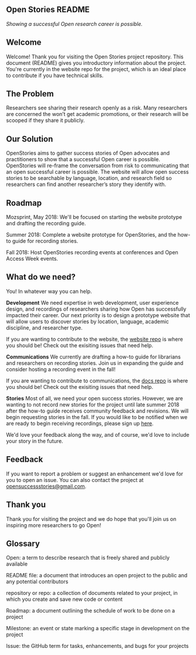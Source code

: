 Open Stories README
----
_Showing a successful Open research career is possible._

Welcome
---
Welcome! Thank you for visiting the Open Stories project repository. This document (README) gives you introductory information about the project. You're currently in the website repo for the project, which is an ideal place to contribute if you have technical skills.

The Problem
---
Researchers see sharing their research openly as a risk. Many researchers are concerned the won’t get academic promotions, or their research will be scooped if they share it publicly.

Our Solution
---
OpenStories aims to gather success stories of Open advocates and practitioners to show that a successful Open career is possible. OpenStories will re-frame the conversation from risk to communicating that an open successful career is possible. The website will allow open success stories to be searchable by language, location, and research field so researchers can find another researcher’s story they identify with.

Roadmap
---
Mozsprint, May 2018: We'll be focused on starting the website prototype and drafting the recording guide.

Summer 2018: 
Complete a website prototype for OpenStories, and the how-to guide for recording stories.

Fall 2018:
Host OpenStories recording events at conferences and Open Access Week events.

What do we need?
---
You! In whatever way you can help.

**Development**
We need expertise in web development, user experience design, and recordings of researchers sharing how Open has successfully impacted their career. Our next priority is to design a prototype website that will allow users to discover stories by location, language, academic discipline, and researcher type.

If you are wanting to contribute to the website, the [website repo](https://github.com/OpenStories/website) is where you should be! Check out the exisiting issues that need help.

**Communications**
We currently are drafting a how-to guide for librarians and researchers on recording stories. Join us in expanding the guide and consider hosting a recording event in the fall!

If you are wanting to contribute to communications, the [docs repo](https://github.com/OpenStories/docs/blob/master/README.md) is where you should be! Check out the exisiting issues that need help.

**Stories**
Most of all, we need your open success stories. However, we are wanting to not record new stories for the project until late summer 2018 after the how-to guide receives community feedback and revisions. We will begin requesting stories in the fall. If you would like to be notified when we are ready to begin receiving recordings, please sign up [here](https://docs.google.com/forms/d/e/1FAIpQLSdqcbZvrYV-uEq0fvW8eBcDwgmd8DHXoGNGA6XG5AhT_MiaYg/viewform?usp=sf_link).

We'd love your feedback along the way, and of course, we'd love to include your story in the future.

Feedback
---
If you want to report a problem or suggest an enhancement we'd love for you to open an issue. You can also contact the project at opensuccessstories@gmail.com.

Thank you
---
Thank you for visiting the project and we do hope that you'll join us on inspiring more researchers to go Open!

Glossary
---
Open: a term to describe research that is freely shared and publicly available 

README file: a document that introduces an open project to the public and any potential contributors

repository or repo: a collection of documents related to your project, in which you create and save new code or content

Roadmap: a document outlining the schedule of work to be done on a project

Milestone: an event or state marking a specific stage in development on the project

Issue: the GitHub term for tasks, enhancements, and bugs for your projects
